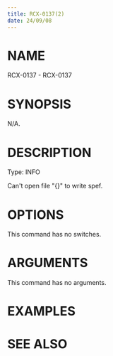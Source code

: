```yaml
---
title: RCX-0137(2)
date: 24/09/08
---
```


# NAME

RCX-0137 - RCX-0137

# SYNOPSIS

N/A.

# DESCRIPTION

Type: INFO

Can't open file \"{}\" to write spef.

# OPTIONS

This command has no switches.

# ARGUMENTS

This command has no arguments.

# EXAMPLES

# SEE ALSO
